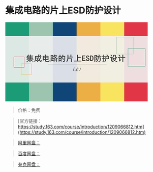 # 集成电路的片上ESD防护设计

![img](../../../assets/study163/free/0545966d83f646bf87c9c979bcf5bee6.jpg)

> 价格：免费

> [官方链接：https://study.163.com/course/introduction/1209066812.htm](https://study.163.com/course/introduction/1209066812.htm)

> [阿里网盘：]()

> [百度网盘：]()

> [夸克网盘：]()
